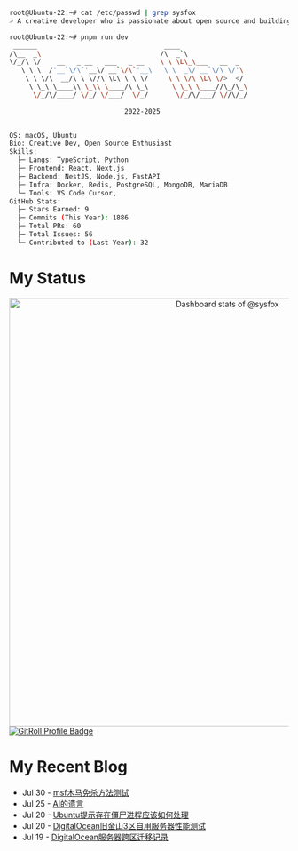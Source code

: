 ```bash
root@Ubuntu-22:~# cat /etc/passwd | grep sysfox
> A creative developer who is passionate about open source and building beautiful things. 

root@Ubuntu-22:~# pnpm run dev
 ______                                ____                 
/\__  _\                              /\  _`\               
\/_/\ \/    __   _ __   ___   _ __    \ \ \L\_\___   __  _  
   \ \ \  /'__`\/\`'__\/ __`\/\`'__\   \ \  _\/ __`\/\ \/'\ 
    \ \ \/\  __/\ \ \//\ \L\ \ \ \/     \ \ \/\ \L\ \/>  </ 
     \ \_\ \____\\ \_\\ \____/\ \_\      \ \_\ \____//\_/\_\
      \/_/\/____/ \/_/ \/___/  \/_/       \/_/\/___/ \//\/_/
                                                            
                             2022-2025


OS: macOS, Ubuntu
Bio: Creative Dev, Open Source Enthusiast
Skills:
  ├─ Langs: TypeScript, Python
  ├─ Frontend: React, Next.js
  ├─ Backend: NestJS, Node.js, FastAPI
  ├─ Infra: Docker, Redis, PostgreSQL, MongoDB, MariaDB
  └─ Tools: VS Code Cursor,
GitHub Stats:
  ├─ Stars Earned: 9
  ├─ Commits (This Year): 1886
  ├─ Total PRs: 60
  ├─ Total Issues: 56
  └─ Contributed to (Last Year): 32

```
# My Status
<a href="https://next.ossinsight.io/widgets/official/compose-user-dashboard-stats?user_id=99103591" target="_blank" style="display: block" align="center">
  <picture>
    <source media="(prefers-color-scheme: dark)" srcset="https://next.ossinsight.io/widgets/official/compose-user-dashboard-stats/thumbnail.png?user_id=99103591&image_size=auto&color_scheme=dark" width="771" height="auto">
    <img alt="Dashboard stats of @sysfox" src="https://next.ossinsight.io/widgets/official/compose-user-dashboard-stats/thumbnail.png?user_id=99103591&image_size=auto&color_scheme=light" width="771" height="auto">
  </picture>
</a>
<a href="https://gitroll.io/profile/u9DwO7eedE5RjGFpFC4K12Anur2I3" target="_blank"><img src="https://gitroll.io/api/badges/profiles/v1/u9DwO7eedE5RjGFpFC4K12Anur2I3?theme=light" alt="GitRoll Profile Badge"/></a>

# My Recent Blog
<!-- feed start -->
- Jul 30 - [msf木马免杀方法测试](https://blog.trfox.top/posts/cybersecurity/msf-bypass-test)
- Jul 25 - [AI的遗言](https://blog.trfox.top/notes/10)
- Jul 20 - [Ubuntu提示存在僵尸进程应该如何处理](https://blog.trfox.top/posts/devops/how-to-handle-zombie-processes-in-ubuntu)
- Jul 20 - [DigitalOcean旧金山3区自用服务器性能测试](https://blog.trfox.top/posts/devops/digitalocean-san-francisco-3-server-performance-test)
- Jul 19 - [DigitalOcean服务器跨区迁移记录](https://blog.trfox.top/posts/site/digitalocean-server-cross-region-migration)
<!-- feed end -->

